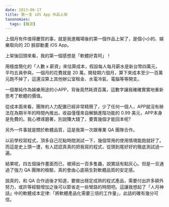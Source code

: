 ```yaml
---
date: 2013-06-17
title: 第一支 iOS App 作品上架
taxonomies:
  tags: [職涯]
---
```


上個月有件值得慶賀的事，就是我進職場後的第一個作品上架了，是個小小的、娛樂取向的 2D 臉部動畫 iOS App。

上架後回頭來看，我的第一個感想是「軟體好貴阿」！

用極度簡化的「人數 x 薪資」來估算成本，假設每人每月薪水是新台幣四萬元，平均五員參與，一個月的花費就是 20 萬。開發期六個月，算下來成本至少一百萬元跑不掉了，這還沒算上其他辦公室租金、水電冷氣、電腦等等開支。

一個單純作為娛樂用途的小APP，背後竟然耗資百萬，這數字讓我確確實實地重新思考了軟體的價值。

從成本面來看，團隊的人力配置已經非常精簡了，少了任何一個人，APP就沒有辦法在為期半年的時間內推出。收益僅僅來自解鎖進階功能的 0.99 美元，APP本身是免費的。我心裡琢磨著，別說賺大錢了，要賣幾個才能回本呢?

另外一件事就是關於軟體品質，這是我第一次跟專業 QA 團隊合作。

以前學校寫程式，頂多自己花點時間測試一下，幾個常用的使用情境能跑就好了。而這是史上頭一遭，有人認認真真的把我寫的程式，從頭到尾好好的徹底測試過一遍。

結果呢，四五個操作畫面而已，被掃出一百多隻蟲，說實話有點灰心。但是一旦通過了強力 QA 團隊的檢驗，真的會由心底萌生對軟體品質的安定感。

說真的，和 QA 合作過後才知道，要做出穩定成熟的程式產品，需要付出許多額外努力，或許等經驗增加之後可以節省走一些彎路的時間吧。這讓我想起了「人月神話」中的軟體成本定律:「將軟體產品化需要三倍的工作量」，此話的確有幾分可信。

